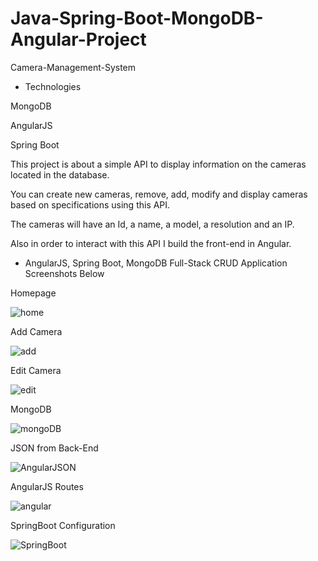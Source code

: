 # Java-Spring-Boot-MongoDB-Angular-Project

Camera-Management-System

- Technologies


MongoDB 

AngularJS

Spring Boot 


This project is about a simple API to display information on the cameras located in the database.

You can create new cameras, remove, add, modify and display cameras based on specifications using this API.

The cameras will have an Id, a name, a model, a resolution and an IP.

Also in order to interact with this API I build the front-end in Angular.



- AngularJS, Spring Boot, MongoDB Full-Stack CRUD Application Screenshots Below

Homepage

![home](https://user-images.githubusercontent.com/74839767/129048652-fbdfa9dc-6198-48b8-8e8e-1296af9488a4.PNG)

Add Camera

![add](https://user-images.githubusercontent.com/74839767/129048737-90407c91-9038-449c-9b67-59a91874d3f8.PNG)

Edit Camera

![edit](https://user-images.githubusercontent.com/74839767/129048785-7fbab9c2-b8ff-4761-85c4-55333e15e119.PNG)

MongoDB

![mongoDB](https://user-images.githubusercontent.com/74839767/129048837-68aaa582-9076-4654-997f-abf190e5219c.PNG)

JSON from Back-End

![AngularJSON](https://user-images.githubusercontent.com/74839767/129048869-a91b8a14-e9f1-4627-9cee-277e73008023.PNG)

AngularJS Routes

![angular](https://user-images.githubusercontent.com/74839767/129048892-104c7da0-69d1-4467-9211-c933cc7f6626.PNG)

SpringBoot Configuration

![SpringBoot](https://user-images.githubusercontent.com/74839767/129049573-03295230-e578-46d4-a929-005ddce89eed.PNG)
